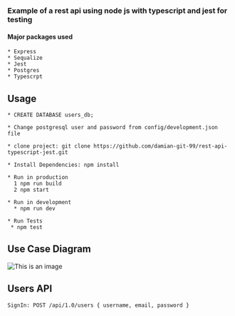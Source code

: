 ### Example of a rest api using node js with typescript and jest for testing

#### Major packages used
```
* Express
* Sequalize
* Jest
* Postgres
* Typescrpt
```


## Usage
```
* CREATE DATABASE users_db;

* Change postgresql user and password from config/development.json file

* clone project: git clone https://github.com/damian-git-99/rest-api-typescript-jest.git

* Install Dependencies: npm install

* Run in production
  1 npm run build
  2 npm start

* Run in development
  * npm run dev

* Run Tests
 * npm test

```
## Use Case Diagram

![This is an image](https://i.ibb.co/Xz7QLxz/use-Case-Diagram.png)

## Users API 
```
SignIn: POST /api/1.0/users { username, email, password }

```